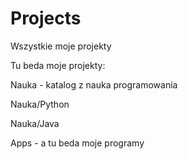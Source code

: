 ﻿# Projects
Wszystkie moje projekty

Tu beda moje projekty:

Nauka - katalog z nauka programowania

Nauka/Python

Nauka/Java

Apps - a tu beda moje programy

